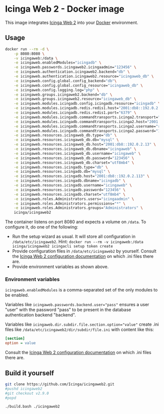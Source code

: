 <!-- Icinga Web 2 Docker image | (c) 2020 Icinga GmbH | GPLv2+ -->

# Icinga Web 2 - Docker image

This image integrates [Icinga Web 2] into your [Docker] environment.

## Usage

```bash
docker run --rm -d \
	-p 8080:8080 \
	-v icingaweb:/data \
	-e icingaweb.enabledModules="icingadb" \
	-e icingaweb.passwords.icingaweb2.icingaadmin="123456" \
	-e icingaweb.authentication.icingaweb2.backend="db" \
	-e icingaweb.authentication.icingaweb2.resource="icingaweb_db" \
	-e icingaweb.config.global.config_backend="db"\
	-e icingaweb.config.global.config_resource="icingaweb_db" \
	-e icingaweb.config.logging.log="php" \
	-e icingaweb.groups.icingaweb2.backend="db" \
	-e icingaweb.groups.icingaweb2.resource="icingaweb_db" \
	-e icingaweb.modules.icingadb.config.icingadb.resource="icingadb" \
	-e icingaweb.modules.icingadb.redis.redis1.host="2001:db8::192.0.2.18" \
	-e icingaweb.modules.icingadb.redis.redis1.port="6379" \
	-e icingaweb.modules.icingadb.commandtransports.icinga2.transport="api" \
	-e icingaweb.modules.icingadb.commandtransports.icinga2.host="2001:db8::192.0.2.9" \
	-e icingaweb.modules.icingadb.commandtransports.icinga2.username="root" \
	-e icingaweb.modules.icingadb.commandtransports.icinga2.password="123456" \
	-e icingaweb.resources.icingaweb_db.type="db" \
	-e icingaweb.resources.icingaweb_db.db="mysql" \
	-e icingaweb.resources.icingaweb_db.host="2001:db8::192.0.2.13" \
	-e icingaweb.resources.icingaweb_db.dbname="icingaweb" \
	-e icingaweb.resources.icingaweb_db.username="icingaweb" \
	-e icingaweb.resources.icingaweb_db.password="123456" \
	-e icingaweb.resources.icingaweb_db.charset="utf8mb4" \
	-e icingaweb.resources.icingadb.type="db" \
	-e icingaweb.resources.icingadb.db="mysql" \
	-e icingaweb.resources.icingadb.host="2001:db8::192.0.2.113" \
	-e icingaweb.resources.icingadb.dbname="icingadb" \
	-e icingaweb.resources.icingadb.username="icingaweb" \
	-e icingaweb.resources.icingadb.password="123456" \
	-e icingaweb.resources.icingadb.charset="utf8mb4" \
	-e icingaweb.roles.Administrators.users="icingaadmin" \
	-e icingaweb.roles.Administrators.permissions="*" \
	-e icingaweb.roles.Administrators.groups="Administrators" \
	icinga/icingaweb2
```

The container listens on port 8080 and expects a volume on `/data`.
To configure it, do one of the following:

* Run the setup wizard as usual.
  It will store all configuration in `/data/etc/icingaweb2`.
  Hint: `docker run --rm -v icingaweb:/data icinga/icingaweb2 icingacli setup token create`
* Provide configuration files in `/data/etc/icingaweb2` by yourself.
  Consult the [Icinga Web 2 configuration documentation]
  on which .ini files there are.
* Provide environment variables as shown above.

### Environment variables

`icingaweb.enabledModules` is a comma-separated set
of the only modules to be enabled.

Variables like `icingaweb.passwords.backend.user="pass"`
ensures a user "user" with the password "pass" to be present
in the database authentication backend "backend".

Variables like `icingaweb.dir.subdir.file.section.option="value"` create .ini
files like `/data/etc/icingaweb2/dir/subdir/file.ini` with content like this:

```ini
[section]
option = value
```

Consult the [Icinga Web 2 configuration documentation]
on which .ini files there are.

## Build it yourself

```bash
git clone https://github.com/Icinga/icingaweb2.git
#pushd icingaweb2
#git checkout v2.9.0
#popd

./build.bash ./icingaweb2
```

[Icinga Web 2]: https://github.com/Icinga/icingaweb2
[Docker]: https://www.docker.com
[Icinga Web 2 configuration documentation]: https://icinga.com/docs/icingaweb2/latest/doc/03-Configuration/
